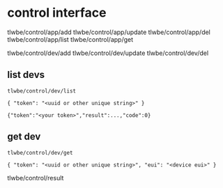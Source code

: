 # control interface

tlwbe/control/app/add
tlwbe/control/app/update
tlwbe/control/app/del
tlwbe/control/app/list
tlwbe/control/app/get

tlwbe/control/dev/add
tlwbe/control/dev/update
tlwbe/control/dev/del

## list devs

```tlwbe/control/dev/list```

```{ "token": "<uuid or other unique string>" }```

```{"token":"<your token>","result":...,"code":0}```

## get dev

```tlwbe/control/dev/get```

```{ "token": "<uuid or other unique string>", "eui": "<device eui>" }```

tlwbe/control/result
